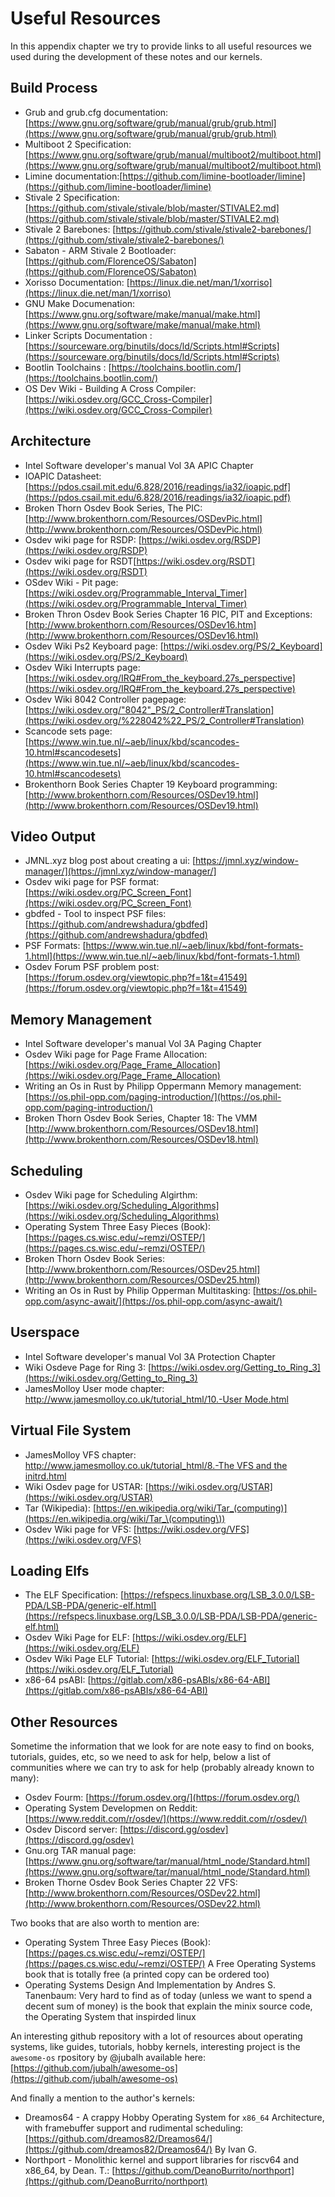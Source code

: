 # Useful Resources

In this appendix chapter we try to provide links to all useful resources we used during the development of these notes and our kernels.
## Build Process

- Grub and grub.cfg documentation: [https://www.gnu.org/software/grub/manual/grub/grub.html](https://www.gnu.org/software/grub/manual/grub/grub.html)
- Multiboot 2 Specification: [https://www.gnu.org/software/grub/manual/multiboot2/multiboot.html](https://www.gnu.org/software/grub/manual/multiboot2/multiboot.html)
- Limine documentation:[https://github.com/limine-bootloader/limine](https://github.com/limine-bootloader/limine)
- Stivale 2 Specification: [https://github.com/stivale/stivale/blob/master/STIVALE2.md](https://github.com/stivale/stivale/blob/master/STIVALE2.md)
- Stivale 2 Barebones: [https://github.com/stivale/stivale2-barebones/](https://github.com/stivale/stivale2-barebones/)
- Sabaton - ARM Stivale 2 Bootloader: [https://github.com/FlorenceOS/Sabaton](https://github.com/FlorenceOS/Sabaton)
- Xorisso Documentation: [https://linux.die.net/man/1/xorriso](https://linux.die.net/man/1/xorriso)
- GNU Make Documenation: [https://www.gnu.org/software/make/manual/make.html](https://www.gnu.org/software/make/manual/make.html)
- Linker Scripts Documentation : [https://sourceware.org/binutils/docs/ld/Scripts.html#Scripts](https://sourceware.org/binutils/docs/ld/Scripts.html#Scripts)
- Bootlin Toolchains : [https://toolchains.bootlin.com/](https://toolchains.bootlin.com/)
- OS Dev Wiki - Building A Cross Compiler: [https://wiki.osdev.org/GCC_Cross-Compiler](https://wiki.osdev.org/GCC_Cross-Compiler)

## Architecture

- Intel Software developer's manual Vol 3A APIC Chapter
- IOAPIC Datasheet: [https://pdos.csail.mit.edu/6.828/2016/readings/ia32/ioapic.pdf](https://pdos.csail.mit.edu/6.828/2016/readings/ia32/ioapic.pdf)
- Broken Thorn Osdev Book Series, The PIC: [http://www.brokenthorn.com/Resources/OSDevPic.html](http://www.brokenthorn.com/Resources/OSDevPic.html)
- Osdev wiki page for RSDP: [https://wiki.osdev.org/RSDP](https://wiki.osdev.org/RSDP)
- Osdev wiki page for RSDT[https://wiki.osdev.org/RSDT](https://wiki.osdev.org/RSDT)
- OSdev Wiki - Pit page: [https://wiki.osdev.org/Programmable_Interval_Timer](https://wiki.osdev.org/Programmable_Interval_Timer)
- Broken Thron Osdev Book Series Chapter 16 PIC, PIT and Exceptions: [http://www.brokenthorn.com/Resources/OSDev16.htm](http://www.brokenthorn.com/Resources/OSDev16.html)
- Osdev Wiki Ps2 Keyboard page: [https://wiki.osdev.org/PS/2_Keyboard](https://wiki.osdev.org/PS/2_Keyboard)
- Osdev Wiki Interrupts page: [https://wiki.osdev.org/IRQ#From_the_keyboard.27s_perspective](https://wiki.osdev.org/IRQ#From_the_keyboard.27s_perspective)
- Osdev Wiki 8042 Controller pagepage: [https://wiki.osdev.org/"8042"_PS/2_Controller#Translation](https://wiki.osdev.org/%228042%22_PS/2_Controller#Translation)
- Scancode sets page: [https://www.win.tue.nl/~aeb/linux/kbd/scancodes-10.html#scancodesets](https://www.win.tue.nl/~aeb/linux/kbd/scancodes-10.html#scancodesets)
- Brokenthorn Book Series Chapter 19 Keyboard programming: [http://www.brokenthorn.com/Resources/OSDev19.html](http://www.brokenthorn.com/Resources/OSDev19.html)

## Video Output

- JMNL.xyz blog post about creating a ui: [https://jmnl.xyz/window-manager/](https://jmnl.xyz/window-manager/]
- Osdev wiki page for PSF format: [https://wiki.osdev.org/PC_Screen_Font](https://wiki.osdev.org/PC_Screen_Font)
- gbdfed - Tool to inspect PSF files: [https://github.com/andrewshadura/gbdfed](https://github.com/andrewshadura/gbdfed)
- PSF Formats: [https://www.win.tue.nl/~aeb/linux/kbd/font-formats-1.html](https://www.win.tue.nl/~aeb/linux/kbd/font-formats-1.html)
- Osdev Forum PSF problem post: [https://forum.osdev.org/viewtopic.php?f=1&t=41549](https://forum.osdev.org/viewtopic.php?f=1&t=41549)


## Memory Management

- Intel Software developer's manual Vol 3A Paging Chapter
- Osdev Wiki page for  Page Frame Allocation: [https://wiki.osdev.org/Page_Frame_Allocation](https://wiki.osdev.org/Page_Frame_Allocation)
- Writing an Os in Rust by Philipp Oppermann Memory management: [https://os.phil-opp.com/paging-introduction/](https://os.phil-opp.com/paging-introduction/)
- Broken Thorn Osdev Book Series, Chapter 18: The VMM [http://www.brokenthorn.com/Resources/OSDev18.html](http://www.brokenthorn.com/Resources/OSDev18.html)

## Scheduling

- Osdev Wiki page for Scheduling Algirthm: [https://wiki.osdev.org/Scheduling_Algorithms](https://wiki.osdev.org/Scheduling_Algorithms)
- Operating System Three Easy Pieces (Book): [https://pages.cs.wisc.edu/~remzi/OSTEP/](https://pages.cs.wisc.edu/~remzi/OSTEP/)
- Broken Thorn Osdev Book Series: [http://www.brokenthorn.com/Resources/OSDev25.html](http://www.brokenthorn.com/Resources/OSDev25.html)
- Writing an Os in Rust by Philip Opperman Multitasking: [https://os.phil-opp.com/async-await/](https://os.phil-opp.com/async-await/)

## Userspace

- Intel Software developer's manual Vol 3A Protection Chapter
- Wiki Osdeve Page for Ring 3: [https://wiki.osdev.org/Getting_to_Ring_3](https://wiki.osdev.org/Getting_to_Ring_3)
- JamesMolloy User mode chapter: [http://www.jamesmolloy.co.uk/tutorial_html/10.-User Mode.html](http://www.jamesmolloy.co.uk/tutorial_html/10.-User%20Mode.html)

## Virtual File System

- JamesMolloy VFS chapter: [http://www.jamesmolloy.co.uk/tutorial_html/8.-The VFS and the initrd.html](http://www.jamesmolloy.co.uk/tutorial_html/8.-The%20VFS%20and%20the%20initrd.html)
- Wiki Osdev page for USTAR: [https://wiki.osdev.org/USTAR](https://wiki.osdev.org/USTAR)
- Tar (Wikipedia): [https://en.wikipedia.org/wiki/Tar_(computing)](https://en.wikipedia.org/wiki/Tar_\(computing\))
- Osdev Wiki page for VFS: [https://wiki.osdev.org/VFS](https://wiki.osdev.org/VFS)

## Loading Elfs

- The ELF Specification: [https://refspecs.linuxbase.org/LSB_3.0.0/LSB-PDA/LSB-PDA/generic-elf.html](https://refspecs.linuxbase.org/LSB_3.0.0/LSB-PDA/LSB-PDA/generic-elf.html)
- Osdev Wiki Page for ELF: [https://wiki.osdev.org/ELF](https://wiki.osdev.org/ELF)
- Osdev Wiki Page ELF Tutorial: [https://wiki.osdev.org/ELF_Tutorial](https://wiki.osdev.org/ELF_Tutorial)
- x86-64 psABI: [https://gitlab.com/x86-psABIs/x86-64-ABI](https://gitlab.com/x86-psABIs/x86-64-ABI)

## Other Resources

Sometime the information that we look for are note easy to find on books, tutorials, guides, etc, so we need to ask for help, below a list of communities where we can try to ask for help (probably already known to many):

- Osdev Fourm: [https://forum.osdev.org/](https://forum.osdev.org/)
- Operating System Developmen on Reddit: [https://www.reddit.com/r/osdev/](https://www.reddit.com/r/osdev/)
- Osdev Discord server: [https://discord.gg/osdev](https://discord.gg/osdev)
- Gnu.org TAR manual page: [https://www.gnu.org/software/tar/manual/html_node/Standard.html](https://www.gnu.org/software/tar/manual/html_node/Standard.html)
- Broken Thorne Osdev Book Series Chapter 22 VFS: [http://www.brokenthorn.com/Resources/OSDev22.html](http://www.brokenthorn.com/Resources/OSDev22.html)

Two books that are also worth to mention are:

- Operating System Three Easy Pieces (Book): [https://pages.cs.wisc.edu/~remzi/OSTEP/](https://pages.cs.wisc.edu/~remzi/OSTEP/) A Free Operating Systems book that is totally free (a printed copy can be ordered too)
- Operating Systems Design And Implementation by Andres S. Tanenbaum: Very hard to find as of today (unless we want to spend a decent sum of money) is the book that explain the minix source code, the Operating System that inspirded linux

An interesting github repository with a lot of resources about operating systems, like guides, tutorials, hobby kernels, interesting project is the `awesome-os` rpository by @jubalh available here: [https://github.com/jubalh/awesome-os](https://github.com/jubalh/awesome-os)

And finally a mention to the author's kernels:

- Dreamos64 - A crappy Hobby Operating System for `x86_64` Architecture, with framebuffer support and rudimental scheduling: [https://github.com/dreamos82/Dreamos64/](https://github.com/dreamos82/Dreamos64/) By Ivan G.
- Northport - Monolithic kernel and support libraries for riscv64 and x86_64, by Dean. T.: [https://github.com/DeanoBurrito/northport](https://github.com/DeanoBurrito/northport)

